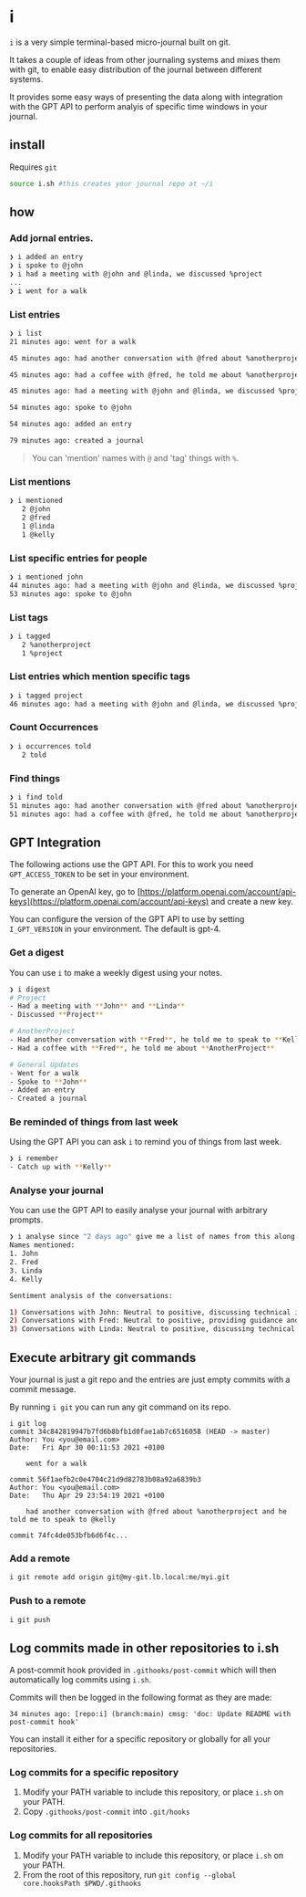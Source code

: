 # i

`i` is a very simple terminal-based micro-journal built on git. 

It takes a couple of ideas from other journaling systems and mixes them with git, to enable easy distribution of the journal between different systems. 

It provides some easy ways of presenting the data along with integration with the GPT API to perform analyis of specific time windows in your journal. 

## install

Requires `git`

```bash
source i.sh #this creates your journal repo at ~/i
```

## how

### Add jornal entries. 

```bash
❯ i added an entry
❯ i spoke to @john
❯ i had a meeting with @john and @linda, we discussed %project
...
❯ i went for a walk
```

### List entries

```bash	
❯ i list
21 minutes ago: went for a walk

45 minutes ago: had another conversation with @fred about %anotherproject and he told me to speak to @kelly

45 minutes ago: had a coffee with @fred, he told me about %anotherproject

45 minutes ago: had a meeting with @john and @linda, we discussed %project

54 minutes ago: spoke to @john

54 minutes ago: added an entry

79 minutes ago: created a journal
```

> You can 'mention' names with `@` and 'tag' things with `%`.

### List mentions

```bash
❯ i mentioned
   2 @john
   2 @fred
   1 @linda
   1 @kelly
```` 

### List specific entries for people

```bash
❯ i mentioned john
44 minutes ago: had a meeting with @john and @linda, we discussed %project
53 minutes ago: spoke to @john
```

### List tags

```bash
❯ i tagged
   2 %anotherproject
   1 %project
```

### List entries which mention specific tags

```bash
❯ i tagged project
46 minutes ago: had a meeting with @john and @linda, we discussed %project
```

### Count Occurrences

```bash
❯ i occurrences told
   2 told
```

### Find things

```bash
❯ i find told
51 minutes ago: had another conversation with @fred about %anotherproject and he told me to speak to @kelly
51 minutes ago: had a coffee with @fred, he told me about %anotherproject
```

## GPT Integration

The following actions use the GPT API. For this to work you need `GPT_ACCESS_TOKEN` to be set in your environment. 

To generate an OpenAI key, go to [https://platform.openai.com/account/api-keys](https://platform.openai.com/account/api-keys) and create a new key. 

You can configure the version of the GPT API to use by setting `I_GPT_VERSION` in your environment. The default is gpt-4. 

### Get a digest

You can use `i` to make a weekly digest using your notes. 

```bash
❯ i digest
# Project
- Had a meeting with **John** and **Linda**
- Discussed **Project**

# AnotherProject
- Had another conversation with **Fred**, he told me to speak to **Kelly**
- Had a coffee with **Fred**, he told me about **AnotherProject**

# General Updates
- Went for a walk
- Spoke to **John**
- Added an entry
- Created a journal
```

### Be reminded of things from last week

Using the GPT API you can ask `i` to remind you of things from last week. 

```bash
❯ i remember
- Catch up with **Kelly**
```

### Analyse your journal 

You can use the GPT API to easily analyse your journal with arbitrary prompts. 

```bash
❯ i analyse since "2 days ago" give me a list of names from this along with a sentiment analysis of the conversations
Names mentioned:
1. John
2. Fred 
3. Linda
4. Kelly

Sentiment analysis of the conversations:

1) Conversations with John: Neutral to positive, discussing technical issues and solutions.
2) Conversations with Fred: Neutral to positive, providing guidance and discussing progress on projects.
3) Conversations with Linda: Neutral to positive, discussing technical issues and solutions.
```

## Execute arbitrary git commands

Your journal is just a git repo and the entries are just empty commits with a commit message. 

By running `i git` you can run any git command on its repo. 

```
i git log
commit 34c842819947b7fd6b8bfb1d0fae1ab7c6516058 (HEAD -> master)
Author: You <you@email.com>
Date:   Fri Apr 30 00:11:53 2021 +0100

    went for a walk

commit 56f1aefb2c0e4704c21d9d82783b08a92a6839b3
Author: You <you@email.com>
Date:   Thu Apr 29 23:54:19 2021 +0100

    had another conversation with @fred about %anotherproject and he told me to speak to @kelly

commit 74fc4de053bfb6d6f4c...
```

### Add a remote

```bash
i git remote add origin git@my-git.lb.local:me/myi.git
```

### Push to a remote

```bash
i git push
```

## Log commits made in other repositories to i.sh

A post-commit hook provided in `.githooks/post-commit` which will then automatically log commits using `i.sh`.

Commits will then be logged in the following format as they are made:

```
34 minutes ago: [repo:i] (branch:main) cmsg: 'doc: Update README with post-commit hook'
```

You can install it either for a specific repository or globally for all your repositories.

### Log commits for a specific repository

1. Modify your PATH variable to include this repository, or place `i.sh` on your PATH.
2. Copy `.githooks/post-commit` into `.git/hooks`

### Log commits for all repositories

1. Modify your PATH variable to include this repository, or place `i.sh` on your PATH.
2. From the root of this repository, run `git config --global core.hooksPath $PWD/.githooks`
